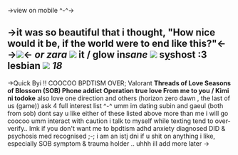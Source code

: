 ->view on mobile ^-^->

->it was so beautiful that i thought, 
"How nice would it be, if the world were to end like this?"<-
->![](https://cdn.discordapp.com/attachments/990913282288279603/1096399536676667472/2E82FB13-7DF6-4917-86E6-9CAC0B2E9228.png)<-
*or zara* ![](https://pixelbank.neocities.org/decome/insects/33286059.gif) it / **glow**
in*sane* ![](https://pixelbank.neocities.org/decome/plants/f1415980.gif) s[y](CHOCMINT)s**host :3**
lesbian ![](https://pixelbank.neocities.org/decome/bears/82989e68.gif) *18*
---
->Quick Byi !!
COOCOO BPDTISM OVER;
Valorant
**Threads of Love
Seasons of Blossom (SOB)
Phone addict
Operation true love
From me to you / Kimi ni todoke**
also love one direction and others (horizon zero dawn , the last of us (game)) ask 4 full interest list ^-^ 
umm im dating subin and gaeul (both from sob)
dont say u like either of these listed above more than me i will go coocoo 
umm interact with caution 
i talk to myself while texting
tend to over-verify.. lmk if you don't want me to
bpdtism adhd anxiety diagnosed DID & psychosis med recognised ;-;
i am an istj 
dni if u shit on anything i like, especially SOB
symptom & trauma holder ..
uhhh ill add more later ->